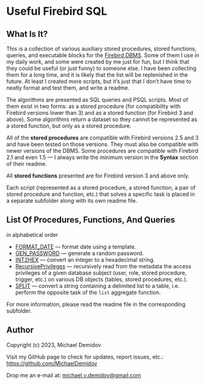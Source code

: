 Useful Firebird SQL
===================

What Is It?
-----------

This is a collection of various auxiliary stored procedures, stored functions, queries, and executable blocks for the [Firebird DBMS](https://www.firebirdsql.org/). Some of them I use in my daily work, and some were created by me just for fun, but I think that they could be useful (or just funny) to someone else. I have been collecting them for a long time, and it is likely that the list will be replenished in the future. At least I created more scripts, but it’s just that I don’t have time to neatly format and test them, and write a readme.

The algorithms are presented as SQL queries and PSQL scripts. Most of them exist in two forms: as a stored procedure (for compatibility with Firebird versions lower than 3) and as a stored function (for Firebird 3 and above). Some algorithms return a dataset so they cannot be represented as a stored function, but only as a stored procedure.

All of the **stored procedures** are compatible with Firebird versions 2.5 and 3 and have been tested on those versions. They must also be compatible with newer versions of the DBMS. Some procedures are compatible with Firebird 2.1 and even 1.5 — I always write the minimum version in the **Syntax** section of their readme.

All **stored functions** presented are for Firebird version 3 and above only.

Each script (represented as a stored procedure, a stored function, a pair of stored procedure and function, etc.) that solves a specific task is placed in a separate subfolder along with its own readme file.

List Of Procedures, Functions, And Queries
------------------------------------------

in alphabetical order

* [FORMAT_DATE](FORMAT_DATE/README.md) — format date using a template.
* [GEN_PASSWORD](GEN_PASSWORD/README.md) — generate a random password.
* [INT2HEX](INT2HEX/README.md) — convert an integer to a hexadecimal string.
* [RecursivePrivileges](RecursivePrivileges/README.md) — recursively read from the metadata the access privileges of a given database subject (user, role, stored procedure, trigger, etc.) on various DB objects (tables, stored procedures, etc.).
* [SPLIT](SPLIT/README.md) — convert a string containing a delimited list to a table, i.e. perform the opposite task of the `list` aggregate function.

For more information, please read the readme file in the corresponding subfolder.

Author
------
Copyright (c) 2023, Michael Demidov

Visit my GitHub page to check for updates, report issues, etc.: https://github.com/MichaelDemidov

Drop me an e-mail at: michael.v.demidov@gmail.com
